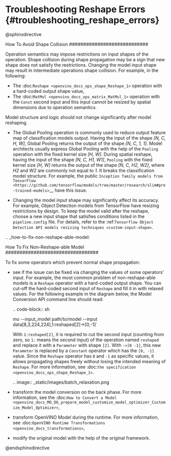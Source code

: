 # Troubleshooting Reshape Errors {#troubleshooting_reshape_errors}

@sphinxdirective

How To Avoid Shape Collision
############################

Operation semantics may impose restrictions on input shapes of the operation.
Shape collision during shape propagation may be a sign that new shape does not satisfy the restrictions.
Changing the model input shape may result in intermediate operations shape collision. For example, in the following:

* The :doc:`Reshape <openvino_docs_ops_shape_Reshape_1>` operation with a hard-coded output shape value,
* The :doc:`MatMul <openvino_docs_ops_matrix_MatMul_1>` operation with the ``Const`` second input and this input cannot be resized by spatial dimensions due to operation semantics.

Model structure and logic should not change significantly after model reshaping.

* The Global Pooling operation is commonly used to reduce output feature map of classification models output. Having the input of the shape *[N, C, H, W]*, Global Pooling returns the output of the shape *[N, C, 1, 1]*. Model architects usually express Global Pooling with the help of the ``Pooling`` operation with the fixed kernel size *[H, W]*. During spatial reshape, having the input of the shape *[N, C, H1, W1]*, ``Pooling`` with the fixed kernel size *[H, W]* returns the output of the shape *[N, C, H2, W2]*, where *H2* and *W2* are commonly not equal to *1*. It breaks the classification model structure. For example, the public `Inception family models from TensorFlow <https://github.com/tensorflow/models/tree/master/research/slim#pre-trained-models>`__ have this issue.

* Changing the model input shape may significantly affect its accuracy. For example, Object Detection models from TensorFlow have resizing restrictions by design. To keep the model valid after the reshape, choose a new input shape that satisfies conditions listed in the ``pipeline.config`` file. For details, refer to the :ref:`Tensorflow Object Detection API models resizing techniques <custom-input-shape>`.

.. _how-to-fix-non-reshape-able-model:

How To Fix Non-Reshape-able Model
#################################

To fix some operators which prevent normal shape propagation:

* see if the issue can be fixed via changing the values of some operators' input. For example, the most common problem of non-reshape-able models is a ``Reshape`` operator with a hard-coded output shape. You can cut-off the hard-coded second input of ``Reshape`` and fill it in with relaxed values. For the following example in the diagram below, the Model Conversion API command line should read:

  .. code-block:: sh

     mo --input_model path/to/model --input data[8,3,224,224],1:reshaped[2]->[0,-1]`


  With ``1:reshaped[2]``, it is required to cut the second input (counting from zero, so ``1:`` means the second input) of the operation named ``reshaped`` and replace it with a ``Parameter`` with shape ``[2]``.
  With ``->[0 -1]``, this new ``Parameter`` is replaced by a ``Constant`` operator which has the ``[0, -1]`` value.
  Since the ``Reshape`` operator has ``0`` and ``-1`` as specific values, it allows propagating shapes freely without losing the intended meaning of ``Reshape``.   For more information, see :doc:`the specification <openvino_docs_ops_shape_Reshape_1>`.

  .. image:: _static/images/batch_relaxation.png

* transform the model conversion on the back phase. For more information, see the :doc:`How to Convert a Model <openvino_docs_MO_DG_prepare_model_customize_model_optimizer_Customize_Model_Optimizer>`,
* transform OpenVINO Model during the runtime. For more information, see :doc:`OpenVINO Runtime Transformations <openvino_docs_transformations>`,
* modify the original model with the help of the original framework.

@endsphinxdirective
